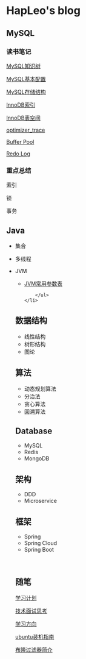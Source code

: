 <h1>HapLeo&#39;s blog </h1>
<h2>MySQL</h2>
<h3>读书笔记</h3>
<p><a href='mysql/MySQL知识树.md'>MySQL知识树</a></p>
<p><a href='mysql/读书笔记/MySQL基本配置.md'>MySQL基本配置</a></p>
<p><a href='mysql/读书笔记/MySQL存储结构.md'>MySQL存储结构</a></p>
<p><a href='mysql/读书笔记/InnoDB索引.md'>InnoDB索引</a></p>
<p><a href='mysql/读书笔记/InnoDB表空间.md'>InnoDB表空间</a></p>
<p><a href='mysql/读书笔记/optimizer_trace.md'>optimizer_trace</a></p>
<p><a href='mysql/读书笔记/Buffer Pool.md'>Buffer Pool</a></p>
<p><a href='mysql/读书笔记/Redo_Log.md'>Redo Log</a></p>
<h3>重点总结</h3>
<p>索引</p>
<p>锁</p>
<p>事务</p>
<h2>Java</h2>
<ul>
    <li><p>集合</p>
    </li>
    <li><p>多线程</p>
    </li>
    <li><p>JVM</p>
        <ul>
            <li><a href='jvm/JVM常用参数表.md'>JVM常用参数表</a></li>

        </ul>
    </li>

</ul>
<h2>数据结构</h2>
<ul>
    <li>线性结构</li>
    <li>树形结构</li>
    <li>图论</li>

</ul>
<h2>算法</h2>
<ul>
    <li>动态规划算法</li>
    <li>分治法</li>
    <li>贪心算法</li>
    <li>回溯算法</li>

</ul>
<h2>Database</h2>
<ul>
    <li>MySQL</li>
    <li>Redis</li>
    <li>MongoDB</li>

</ul>
<h2>架构</h2>
<ul>
    <li>DDD</li>
    <li>Microservice</li>

</ul>
<h2>框架</h2>
<ul>
    <li>Spring</li>
    <li>Spring Cloud</li>
    <li>Spring Boot</li>

</ul>
<p>&nbsp;</p>
<h2>随笔</h2>
<p><a href='随笔/学习计划.md'>学习计划</a></p>
<p><a href='随笔/技术面试思考.md'>技术面试思考</a></p>
<p><a href='随笔/学习方向.md'>学习方向</a></p>
<p><a href='linux/ubuntu装机指南.md'>ubuntu装机指南</a></p>
<p><a href='redis/布隆过滤器简介.md'>布隆过滤器简介</a></p>